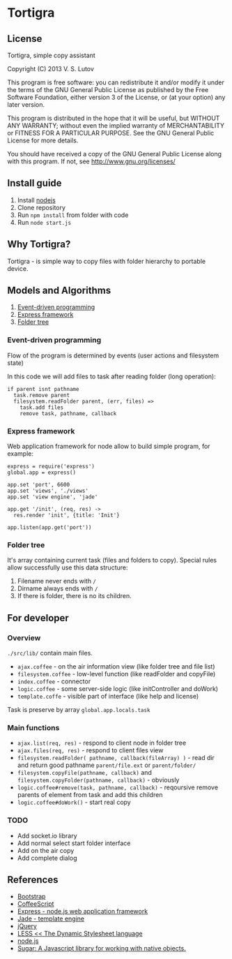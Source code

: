 # Tortigra #

## License ##
Tortigra, simple copy assistant

Copyright (C) 2013 V. S. Lutov

This program is free software: you can redistribute it and/or modify it under the terms of the GNU General Public License as published by the Free Software Foundation, either version 3 of the License, or (at your option) any later version.

This program is distributed in the hope that it will be useful, but WITHOUT ANY WARRANTY; without even the implied warranty of MERCHANTABILITY or FITNESS FOR A PARTICULAR PURPOSE. See the GNU General Public License for more details.

You should have received a copy of the GNU General Public License along with this program. If not, see http://www.gnu.org/licenses/

## Install guide ##
1. Install [nodejs][1]
2. Clone repository
3. Run `npm install` from folder with code
4. Run `node start.js`

## Why Tortigra? ##
Tortigra - is simple way to copy files with folder hierarchy to portable device.

## Models and Algorithms ##
1. [Event-driven programming][2]
2. [Express framework][3]
3. [Folder tree][4]

### Event-driven programming ###
Flow of the program is determined by events (user actions and filesystem state)

In this code we will add files to task after reading folder (long operation):

    if parent isnt pathname
      task.remove parent
      filesystem.readFolder parent, (err, files) =>
        task.add files
        remove task, pathname, callback

### Express framework ###
Web application framework for node allow to build simple program, for example:

    express = require('express')
    global.app = express()

    app.set 'port', 6600
    app.set 'views', './views'
    app.set 'view engine', 'jade'

    app.get '/init', (req, res) ->
      res.render 'init', {title: 'Init'}

    app.listen(app.get('port'))

### Folder tree ###
It's array containing current task (files and folders to copy). Special rules allow successfully use this data structure:

1. Filename never ends with `/`
2. Dirname always ends with `/`
3. If there is folder, there is no its children.

## For developer ##

### Overview ###
`./src/lib/` contain main files.

- `ajax.coffee` - on the air information view (like folder tree and file list)
- `filesystem.coffee` - low-level function (like readFolder and copyFile)
- `index.coffee` - connector
- `logic.coffee` - some server-side logic (like initController and doWork)
- `template.coffe` - visible part of interface (like help and license)

Task is preserve by array `global.app.locals.task`

### Main functions ###

- `ajax.list(req, res)` - respond to client node in folder tree
- `ajax.files(req, res)` - respond to client files view
- `filesystem.readFolder( pathname, callback(fileArray) )` - read dir and return good pathname `parent/file.ext` or `parent/folder/`
- `filesystem.copyFile(pathname, callback)` and `filesystem.copyFolder(pathname, callback)` - obviously
- `logic.coffee#remove(task, pathname, callback)` - reqoursive remove parents of element from task and add this children
- `logic.coffee#doWork()` - start real copy

### TODO ###
- Add socket.io library
- Add normal select start folder interface
- Add on the air copy
- Add complete dialog

## References ##

+ [Bootstrap](http://twitter.github.io/bootstrap/index.html)
+ [CoffeeScript](http://coffeescript.org/)
+ [Express - node.js web application framework](http://expressjs.com/)
+ [Jade - template engine](https://github.com/visionmedia/jade)
+ [jQuery](http://jquery.com/)
+ [LESS << The Dynamic Stylesheet language](http://lesscss.org/)
+ [node.js](http://nodejs.org/)
+ [Sugar: A Javascript library for working with native objects.](http://sugarjs.com/)


[1]: http://nodejs.org/ 'site:nodejs'
[2]: http://en.wikipedia.org/wiki/Event-driven_programming 'wiki:Event-driven programming'
[3]: http://expressjs.com/ 'site:Express framework'
[4]: http://en.wikipedia.org/wiki/Tree_structure 'wiki:Tree structure'